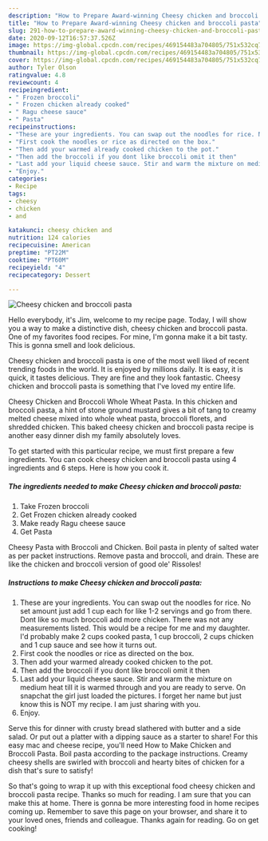 ```yaml
---
description: "How to Prepare Award-winning Cheesy chicken and broccoli pasta"
title: "How to Prepare Award-winning Cheesy chicken and broccoli pasta"
slug: 291-how-to-prepare-award-winning-cheesy-chicken-and-broccoli-pasta
date: 2020-09-12T16:57:37.526Z
image: https://img-global.cpcdn.com/recipes/469154483a704805/751x532cq70/cheesy-chicken-and-broccoli-pasta-recipe-main-photo.jpg
thumbnail: https://img-global.cpcdn.com/recipes/469154483a704805/751x532cq70/cheesy-chicken-and-broccoli-pasta-recipe-main-photo.jpg
cover: https://img-global.cpcdn.com/recipes/469154483a704805/751x532cq70/cheesy-chicken-and-broccoli-pasta-recipe-main-photo.jpg
author: Tyler Olson
ratingvalue: 4.8
reviewcount: 4
recipeingredient:
- " Frozen broccoli"
- " Frozen chicken already cooked"
- " Ragu cheese sauce"
- " Pasta"
recipeinstructions:
- "These are your ingredients. You can swap out the noodles for rice. No set amount just add 1 cup each for like 1-2 servings and go from there. Dont like so much broccoli add more chicken. There was not any measurements listed. This would be a recipe for me and my daughter. I&#39;d probably make 2 cups cooked pasta, 1 cup broccoli, 2 cups chicken and 1 cup sauce and see how it turns out."
- "First cook the noodles or rice as directed on the box."
- "Then add your warmed already cooked chicken to the pot."
- "Then add the broccoli if you dont like broccoli omit it then"
- "Last add your liquid cheese sauce. Stir and warm the mixture on medium heat till it is warmed through and you are ready to serve. On snapchat the girl just loaded the pictures. I forget her name but just know this is NOT my recipe. I am just sharing with you."
- "Enjoy."
categories:
- Recipe
tags:
- cheesy
- chicken
- and

katakunci: cheesy chicken and 
nutrition: 124 calories
recipecuisine: American
preptime: "PT22M"
cooktime: "PT60M"
recipeyield: "4"
recipecategory: Dessert

---
```



![Cheesy chicken and broccoli pasta](https://img-global.cpcdn.com/recipes/469154483a704805/751x532cq70/cheesy-chicken-and-broccoli-pasta-recipe-main-photo.jpg)

Hello everybody, it's Jim, welcome to my recipe page. Today, I will show you a way to make a distinctive dish, cheesy chicken and broccoli pasta. One of my favorites food recipes. For mine, I'm gonna make it a bit tasty. This is gonna smell and look delicious.

Cheesy chicken and broccoli pasta is one of the most well liked of recent trending foods in the world. It is enjoyed by millions daily. It is easy, it is quick, it tastes delicious. They are fine and they look fantastic. Cheesy chicken and broccoli pasta is something that I've loved my entire life.

Cheesy Chicken and Broccoli Whole Wheat Pasta. In this chicken and broccoli pasta, a hint of stone ground mustard gives a bit of tang to creamy melted cheese mixed into whole wheat pasta, broccoli florets, and shredded chicken. This baked cheesy chicken and broccoli pasta recipe is another easy dinner dish my family absolutely loves.


To get started with this particular recipe, we must first prepare a few ingredients. You can cook cheesy chicken and broccoli pasta using 4 ingredients and 6 steps. Here is how you cook it.

<!--inarticleads1-->

##### The ingredients needed to make Cheesy chicken and broccoli pasta:

1. Take  Frozen broccoli
1. Get  Frozen chicken already cooked
1. Make ready  Ragu cheese sauce
1. Get  Pasta


Cheesy Pasta with Broccoli and Chicken. Boil pasta in plenty of salted water as per packet instructions. Remove pasta and broccoli, and drain. These are like the chicken and broccoli version of good ole&#39; Rissoles! 

<!--inarticleads2-->

##### Instructions to make Cheesy chicken and broccoli pasta:

1. These are your ingredients. You can swap out the noodles for rice. No set amount just add 1 cup each for like 1-2 servings and go from there. Dont like so much broccoli add more chicken. There was not any measurements listed. This would be a recipe for me and my daughter. I&#39;d probably make 2 cups cooked pasta, 1 cup broccoli, 2 cups chicken and 1 cup sauce and see how it turns out.
1. First cook the noodles or rice as directed on the box.
1. Then add your warmed already cooked chicken to the pot.
1. Then add the broccoli if you dont like broccoli omit it then
1. Last add your liquid cheese sauce. Stir and warm the mixture on medium heat till it is warmed through and you are ready to serve. On snapchat the girl just loaded the pictures. I forget her name but just know this is NOT my recipe. I am just sharing with you.
1. Enjoy.


Serve this for dinner with crusty bread slathered with butter and a side salad. Or put out a platter with a dipping sauce as a starter to share! For this easy mac and cheese recipe, you&#39;ll need How to Make Chicken and Broccoli Pasta. Boil pasta according to the package instructions. Creamy cheesy shells are swirled with broccoli and hearty bites of chicken for a dish that&#39;s sure to satisfy! 

So that's going to wrap it up with this exceptional food cheesy chicken and broccoli pasta recipe. Thanks so much for reading. I am sure that you can make this at home. There is gonna be more interesting food in home recipes coming up. Remember to save this page on your browser, and share it to your loved ones, friends and colleague. Thanks again for reading. Go on get cooking!
